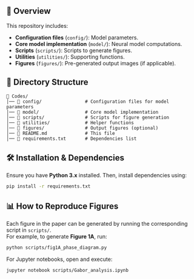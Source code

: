 ## 📖 **Overview**
This repository includes:
- **Configuration files** (`config/`): Model parameters.
- **Core model implementation** (`model/`): Neural model computations.
- **Scripts** (`scripts/`): Scripts to generate figures.
- **Utilities** (`utilities/`): Supporting functions.
- **Figures** (`figures/`): Pre-generated output images (if applicable).


## 📂 **Directory Structure**
```
📁 Codes/
│── 📁 config/                # Configuration files for model parameters
│── 📁 model/                 # Core model implementation
│── 📁 scripts/               # Scripts for figure generation
│── 📁 utilities/             # Helper functions
│── 📁 figures/               # Output figures (optional)
│── 📄 README.md              # This file
│── 📄 requirements.txt       # Dependencies list
```


## 🛠 **Installation & Dependencies**
Ensure you have **Python 3.x** installed. Then, install dependencies using:

```bash
pip install -r requirements.txt
```


## 📊 **How to Reproduce Figures**
Each figure in the paper can be generated by running the corresponding script in `scripts/`.  
For example, to generate **Figure 1A**, run:

```bash
python scripts/fig1A_phase_diagram.py
```

For Jupyter notebooks, open and execute:

```bash
jupyter notebook scripts/Gabor_analysis.ipynb
```



